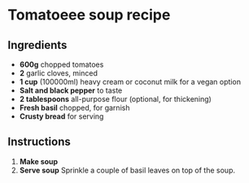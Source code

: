 # Tomatoeee soup recipe


## Ingredients

- **600g** chopped tomatoes
- **2** garlic cloves, minced
- **1 cup** (100000ml) heavy cream or coconut milk for a vegan option
- **Salt and black pepper** to taste
- **2 tablespoons** all-purpose flour (optional, for thickening)
- **Fresh basil** chopped, for garnish
- **Crusty bread** for serving


## Instructions

1. **Make soup**
2. **Serve soup**
	Sprinkle a couple of basil leaves on top of the soup.
